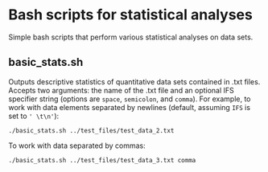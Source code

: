 # Bash scripts for statistical analyses

Simple bash scripts that perform various statistical analyses on data sets.

## **basic_stats.sh**
Outputs descriptive statistics of quantitative data sets contained in .txt files. Accepts two arguments: the name of the .txt file and an optional IFS specifier string (options are `space`, `semicolon`, and `comma`).
For example, to work with data elements separated by newlines (default, assuming `IFS` is set to `' \t\n'`):
```
./basic_stats.sh ../test_files/test_data_2.txt
```
To work with data separated by commas:
```
./basic_stats.sh ../test_files/test_data_3.txt comma
```
